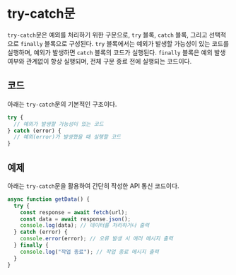 # try-catch문

`try-catch`문은 예외를 처리하기 위한 구문으로, `try` 블록, `catch` 블록, 그리고 선택적으로 `finally` 블록으로 구성된다. `try` 블록에서는 예외가 발생할 가능성이 있는 코드를 실행하며, 예외가 발생하면 `catch` 블록의 코드가 실행된다. `finally` 블록은 예외 발생 여부와 관계없이 항상 실행되며, 전체 구문 종료 전에 실행되는 코드이다.

## 코드

아래는 `try-catch`문의 기본적인 구조이다.

```js
try {
  // 예외가 발생할 가능성이 있는 코드
} catch (error) {
  // 예외(error)가 발생했을 때 실행할 코드
}
```

## 예제

아래는 `try-catch`문을 활용하여 간단히 작성한 API 통신 코드이다.

```js
async function getData() {
  try {
    const response = await fetch(url);
    const data = await response.json();
    console.log(data); // 데이터를 처리하거나 출력
  } catch (error) {
    console.error(error); // 오류 발생 시 에러 메시지 출력
  } finally {
    console.log("작업 종료"); // 작업 종료 메시지 출력
  }
}
```
